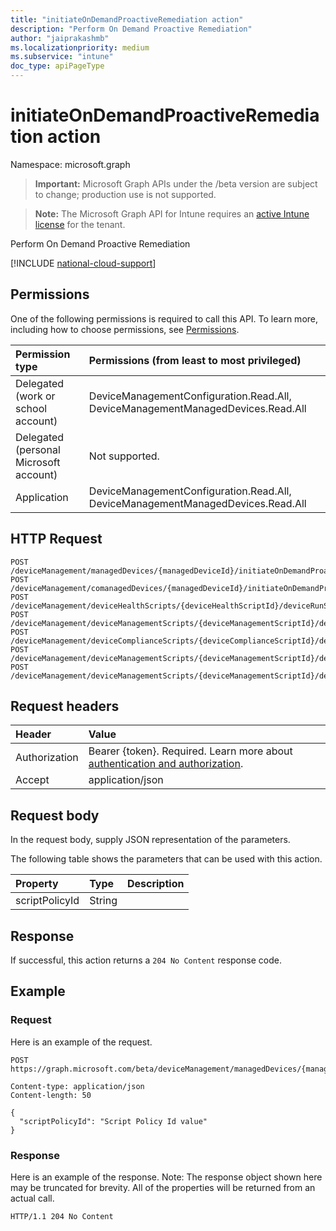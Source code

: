 ```yaml
---
title: "initiateOnDemandProactiveRemediation action"
description: "Perform On Demand Proactive Remediation"
author: "jaiprakashmb"
ms.localizationpriority: medium
ms.subservice: "intune"
doc_type: apiPageType
---
```


# initiateOnDemandProactiveRemediation action

Namespace: microsoft.graph

> **Important:** Microsoft Graph APIs under the /beta version are subject to change; production use is not supported.

> **Note:** The Microsoft Graph API for Intune requires an [active Intune license](https://go.microsoft.com/fwlink/?linkid=839381) for the tenant.

Perform On Demand Proactive Remediation

[!INCLUDE [national-cloud-support](../../includes/all-clouds.md)]

## Permissions
One of the following permissions is required to call this API. To learn more, including how to choose permissions, see [Permissions](/graph/permissions-reference).

|Permission type|Permissions (from least to most privileged)|
|:---|:---|
|Delegated (work or school account)|DeviceManagementConfiguration.Read.All, DeviceManagementManagedDevices.Read.All|
|Delegated (personal Microsoft account)|Not supported.|
|Application|DeviceManagementConfiguration.Read.All, DeviceManagementManagedDevices.Read.All|

## HTTP Request
<!-- {
  "blockType": "ignored"
}
-->
``` http
POST /deviceManagement/managedDevices/{managedDeviceId}/initiateOnDemandProactiveRemediation
POST /deviceManagement/comanagedDevices/{managedDeviceId}/initiateOnDemandProactiveRemediation
POST /deviceManagement/deviceHealthScripts/{deviceHealthScriptId}/deviceRunStates/{deviceHealthScriptDeviceStateId}/managedDevice/initiateOnDemandProactiveRemediation
POST /deviceManagement/deviceManagementScripts/{deviceManagementScriptId}/deviceRunStates/{deviceManagementScriptDeviceStateId}/managedDevice/initiateOnDemandProactiveRemediation
POST /deviceManagement/deviceComplianceScripts/{deviceComplianceScriptId}/deviceRunStates/{deviceComplianceScriptDeviceStateId}/managedDevice/initiateOnDemandProactiveRemediation
POST /deviceManagement/deviceManagementScripts/{deviceManagementScriptId}/deviceRunStates/{deviceManagementScriptDeviceStateId}/managedDevice/users/{userId}/managedDevices/{managedDeviceId}/initiateOnDemandProactiveRemediation
POST /deviceManagement/deviceManagementScripts/{deviceManagementScriptId}/deviceRunStates/{deviceManagementScriptDeviceStateId}/managedDevice/detectedApps/{detectedAppId}/managedDevices/{managedDeviceId}/initiateOnDemandProactiveRemediation
```

## Request headers
|Header|Value|
|:---|:---|
|Authorization|Bearer {token}. Required. Learn more about [authentication and authorization](/graph/auth/auth-concepts).|
|Accept|application/json|

## Request body
In the request body, supply JSON representation of the parameters.

The following table shows the parameters that can be used with this action.

|Property|Type|Description|
|:---|:---|:---|
|scriptPolicyId|String||



## Response
If successful, this action returns a `204 No Content` response code.

## Example

### Request
Here is an example of the request.
``` http
POST https://graph.microsoft.com/beta/deviceManagement/managedDevices/{managedDeviceId}/initiateOnDemandProactiveRemediation

Content-type: application/json
Content-length: 50

{
  "scriptPolicyId": "Script Policy Id value"
}
```

### Response
Here is an example of the response. Note: The response object shown here may be truncated for brevity. All of the properties will be returned from an actual call.
``` http
HTTP/1.1 204 No Content
```
